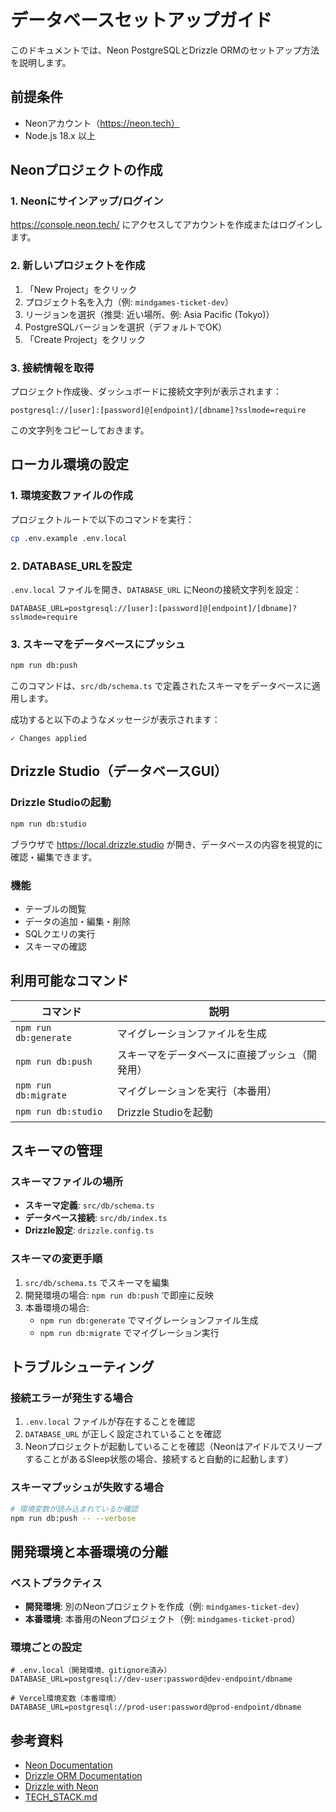 # データベースセットアップガイド

このドキュメントでは、Neon PostgreSQLとDrizzle ORMのセットアップ方法を説明します。

## 前提条件

- Neonアカウント（https://neon.tech）
- Node.js 18.x 以上

## Neonプロジェクトの作成

### 1. Neonにサインアップ/ログイン

https://console.neon.tech/ にアクセスしてアカウントを作成またはログインします。

### 2. 新しいプロジェクトを作成

1. 「New Project」をクリック
2. プロジェクト名を入力（例: `mindgames-ticket-dev`）
3. リージョンを選択（推奨: 近い場所、例: Asia Pacific (Tokyo)）
4. PostgreSQLバージョンを選択（デフォルトでOK）
5. 「Create Project」をクリック

### 3. 接続情報を取得

プロジェクト作成後、ダッシュボードに接続文字列が表示されます：

```
postgresql://[user]:[password]@[endpoint]/[dbname]?sslmode=require
```

この文字列をコピーしておきます。

## ローカル環境の設定

### 1. 環境変数ファイルの作成

プロジェクトルートで以下のコマンドを実行：

```bash
cp .env.example .env.local
```

### 2. DATABASE_URLを設定

`.env.local` ファイルを開き、`DATABASE_URL` にNeonの接続文字列を設定：

```env
DATABASE_URL=postgresql://[user]:[password]@[endpoint]/[dbname]?sslmode=require
```

### 3. スキーマをデータベースにプッシュ

```bash
npm run db:push
```

このコマンドは、`src/db/schema.ts` で定義されたスキーマをデータベースに適用します。

成功すると以下のようなメッセージが表示されます：

```
✓ Changes applied
```

## Drizzle Studio（データベースGUI）

### Drizzle Studioの起動

```bash
npm run db:studio
```

ブラウザで https://local.drizzle.studio が開き、データベースの内容を視覚的に確認・編集できます。

### 機能

- テーブルの閲覧
- データの追加・編集・削除
- SQLクエリの実行
- スキーマの確認

## 利用可能なコマンド

| コマンド | 説明 |
|---------|------|
| `npm run db:generate` | マイグレーションファイルを生成 |
| `npm run db:push` | スキーマをデータベースに直接プッシュ（開発用） |
| `npm run db:migrate` | マイグレーションを実行（本番用） |
| `npm run db:studio` | Drizzle Studioを起動 |

## スキーマの管理

### スキーマファイルの場所

- **スキーマ定義**: `src/db/schema.ts`
- **データベース接続**: `src/db/index.ts`
- **Drizzle設定**: `drizzle.config.ts`

### スキーマの変更手順

1. `src/db/schema.ts` でスキーマを編集
2. 開発環境の場合: `npm run db:push` で即座に反映
3. 本番環境の場合:
   - `npm run db:generate` でマイグレーションファイル生成
   - `npm run db:migrate` でマイグレーション実行

## トラブルシューティング

### 接続エラーが発生する場合

1. `.env.local` ファイルが存在することを確認
2. `DATABASE_URL` が正しく設定されていることを確認
3. Neonプロジェクトが起動していることを確認（NeonはアイドルでスリープすることがあるSleep状態の場合、接続すると自動的に起動します）

### スキーマプッシュが失敗する場合

```bash
# 環境変数が読み込まれているか確認
npm run db:push -- --verbose
```

## 開発環境と本番環境の分離

### ベストプラクティス

- **開発環境**: 別のNeonプロジェクトを作成（例: `mindgames-ticket-dev`）
- **本番環境**: 本番用のNeonプロジェクト（例: `mindgames-ticket-prod`）

### 環境ごとの設定

```env
# .env.local（開発環境、gitignore済み）
DATABASE_URL=postgresql://dev-user:password@dev-endpoint/dbname

# Vercel環境変数（本番環境）
DATABASE_URL=postgresql://prod-user:password@prod-endpoint/dbname
```

## 参考資料

- [Neon Documentation](https://neon.tech/docs/introduction)
- [Drizzle ORM Documentation](https://orm.drizzle.team/docs/overview)
- [Drizzle with Neon](https://orm.drizzle.team/docs/get-started-postgresql#neon)
- [TECH_STACK.md](./TECH_STACK.md)
